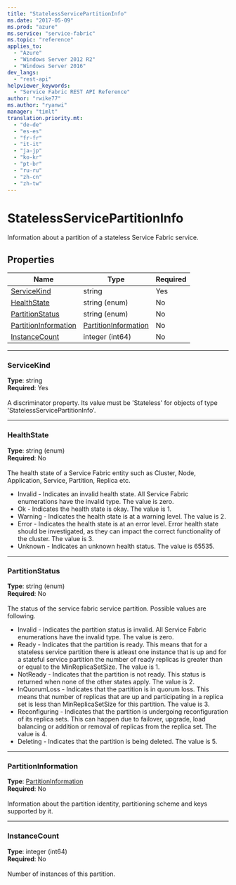 ```yaml
---
title: "StatelessServicePartitionInfo"
ms.date: "2017-05-09"
ms.prod: "azure"
ms.service: "service-fabric"
ms.topic: "reference"
applies_to: 
  - "Azure"
  - "Windows Server 2012 R2"
  - "Windows Server 2016"
dev_langs: 
  - "rest-api"
helpviewer_keywords: 
  - "Service Fabric REST API Reference"
author: "rwike77"
ms.author: "ryanwi"
manager: "timlt"
translation.priority.mt: 
  - "de-de"
  - "es-es"
  - "fr-fr"
  - "it-it"
  - "ja-jp"
  - "ko-kr"
  - "pt-br"
  - "ru-ru"
  - "zh-cn"
  - "zh-tw"
---
```

# StatelessServicePartitionInfo

Information about a partition of a stateless Service Fabric service.

## Properties
| Name | Type | Required |
| --- | --- | --- |
| [ServiceKind](#servicekind) | string | Yes |
| [HealthState](#healthstate) | string (enum) | No |
| [PartitionStatus](#partitionstatus) | string (enum) | No |
| [PartitionInformation](#partitioninformation) | [PartitionInformation](sfclient-model-partitioninformation.md) | No |
| [InstanceCount](#instancecount) | integer (int64) | No |

____
### ServiceKind
__Type__: string <br/>
__Required__: Yes <br/>
<br/>
A discriminator property. Its value must be 'Stateless' for objects of type 'StatelessServicePartitionInfo'.

____
### HealthState
__Type__: string (enum) <br/>
__Required__: No<br/>
<br/>
The health state of a Service Fabric entity such as Cluster, Node, Application, Service, Partition, Replica etc.

  - Invalid - Indicates an invalid health state. All Service Fabric enumerations have the invalid type. The value is zero.
  - Ok - Indicates the health state is okay. The value is 1.
  - Warning - Indicates the health state is at a warning level. The value is 2.
  - Error - Indicates the health state is at an error level. Error health state should be investigated, as they can impact the correct functionality of the cluster. The value is 3.
  - Unknown - Indicates an unknown health status. The value is 65535.


____
### PartitionStatus
__Type__: string (enum) <br/>
__Required__: No<br/>
<br/>
The status of the service fabric service partition. Possible values are following.

  - Invalid - Indicates the partition status is invalid. All Service Fabric enumerations have the invalid type. The value is zero.
  - Ready - Indicates that the partition is ready. This means that for a stateless service partition there is atleast one instance that is up and for a stateful service partition the number of ready replicas is greater than or equal to the MinReplicaSetSize. The value is 1.
  - NotReady - Indicates that the partition is not ready. This status is returned when none of the other states apply. The value is 2.
  - InQuorumLoss  - Indicates that the partition is in quorum loss. This means that number of replicas that are up and participating in a replica set is less than MinReplicaSetSize for this partition. The value is 3.
  - Reconfiguring - Indicates that the partition is undergoing reconfiguration of its replica sets. This can happen due to failover, upgrade, load balancing or addition or removal of replicas from the replica set. The value is 4.
  - Deleting - Indicates that the partition is being deleted. The value is 5.


____
### PartitionInformation
__Type__: [PartitionInformation](sfclient-model-partitioninformation.md) <br/>
__Required__: No<br/>
<br/>
Information about the partition identity, partitioning scheme and keys supported by it.

____
### InstanceCount
__Type__: integer (int64) <br/>
__Required__: No<br/>
<br/>
Number of instances of this partition.
